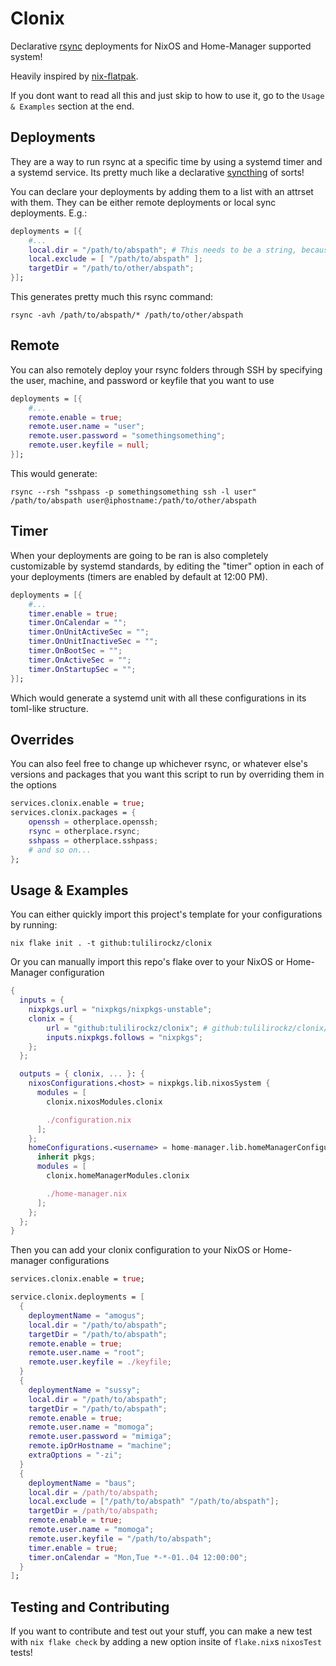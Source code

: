 # Clonix

Declarative [rsync](https://github.com/WayneD/rsync) deployments for NixOS and Home-Manager supported system!

Heavily inspired by [nix-flatpak](https://github.com/gmodena/nix-flatpak).

If you dont want to read all this and just skip to how to use it, go to the `Usage & Examples` section at the end.

## Deployments

They are a way to run rsync at a specific time by using a systemd timer and a systemd service. Its pretty much like a declarative [syncthing](https://syncthing.net/) of sorts!

You can declare your deployments by adding them to a list with an attrset with them. They can be either remote deployments or local sync deployments. E.g.:

```nix
deployments = [{
    #...
    local.dir = "/path/to/abspath"; # This needs to be a string, because if it is of the path type itll be on the /nix/store instead of actually being where you want.
    local.exclude = [ "/path/to/abspath" ];
    targetDir = "/path/to/other/abspath";
}];
```

This generates pretty much this rsync command:

```shell
rsync -avh /path/to/abspath/* /path/to/other/abspath
```

## Remote

You can also remotely deploy your rsync folders through SSH by specifying the user, machine, and password or keyfile that you want to use 

```nix
deployments = [{
    #...
    remote.enable = true;
    remote.user.name = "user";
    remote.user.password = "somethingsomething";
    remote.user.keyfile = null;
}];
```

This would generate:

```shell
rsync --rsh "sshpass -p somethingsomething ssh -l user" /path/to/abspath user@iphostname:/path/to/other/abspath
```

## Timer

When your deployments are going to be ran is also completely customizable by systemd standards, by editing the "timer" option in each of your deployments (timers are enabled by default at 12:00 PM).

```nix
deployments = [{
    #...
    timer.enable = true;
    timer.OnCalendar = "";
    timer.OnUnitActiveSec = "";
    timer.OnUnitInactiveSec = "";
    timer.OnBootSec = "";
    timer.OnActiveSec = "";
    timer.OnStartupSec = "";
}];
```

Which would generate a systemd unit with all these configurations in its toml-like structure.

## Overrides

You can also feel free to change up whichever rsync, or whatever else's versions and packages that you want this script to run by overriding them in the options

```nix
services.clonix.enable = true;
services.clonix.packages = {
    openssh = otherplace.openssh;
    rsync = otherplace.rsync;
    sshpass = otherplace.sshpass;
    # and so on...
};
```

## Usage & Examples

You can either quickly import this project's template for your configurations by running:

```shell
nix flake init . -t github:tulilirockz/clonix
```

Or you can manually import this repo's flake over to your NixOS or Home-Manager configuration

```nix
{
  inputs = {
    nixpkgs.url = "nixpkgs/nixpkgs-unstable";
    clonix = {
        url = "github:tulilirockz/clonix"; # github:tulilirockz/clonix/?ref=<tag> to target specific releases.
        inputs.nixpkgs.follows = "nixpkgs";
    };
  };

  outputs = { clonix, ... }: {
    nixosConfigurations.<host> = nixpkgs.lib.nixosSystem {
      modules = [
        clonix.nixosModules.clonix

        ./configuration.nix
      ];
    };
    homeConfigurations.<username> = home-manager.lib.homeManagerConfiguration {
      inherit pkgs;
      modules = [
        clonix.homeManagerModules.clonix

        ./home-manager.nix
      ];
    };
  };
}
```

Then you can add your clonix configuration to your NixOS or Home-manager configurations

```nix
services.clonix.enable = true;

service.clonix.deployments = [
  {
    deploymentName = "amogus";
    local.dir = "/path/to/abspath";
    targetDir = "/path/to/abspath";
    remote.enable = true;
    remote.user.name = "root";
    remote.user.keyfile = ./keyfile;
  }
  {
    deploymentName = "sussy";
    local.dir = "/path/to/abspath";
    targetDir = "/path/to/abspath";
    remote.enable = true;
    remote.user.name = "momoga";
    remote.user.password = "mimiga";
    remote.ipOrHostname = "machine";
    extraOptions = "-zi";
  }
  {
    deploymentName = "baus";
    local.dir = /path/to/abspath;
    local.exclude = ["/path/to/abspath" "/path/to/abspath"];
    targetDir = /path/to/abspath;
    remote.enable = true;
    remote.user.name = "momoga";
    remote.user.keyfile = "/path/to/abspath";
    timer.enable = true;
    timer.onCalendar = "Mon,Tue *-*-01..04 12:00:00";
  }
];
```

## Testing and Contributing

If you want to contribute and test out your stuff, you can make a new test with `nix flake check` by adding a new option insite of `flake.nix`s `nixosTest` tests!

